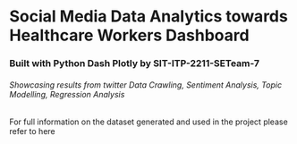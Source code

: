 # Social Media Data Analytics towards Healthcare Workers Dashboard
### Built with Python Dash Plotly by SIT-ITP-2211-SETeam-7
###### Showcasing results from twitter Data Crawling, Sentiment Analysis, Topic Modelling, Regression Analysis

For full information on the dataset generated and used in the project please refer to here
